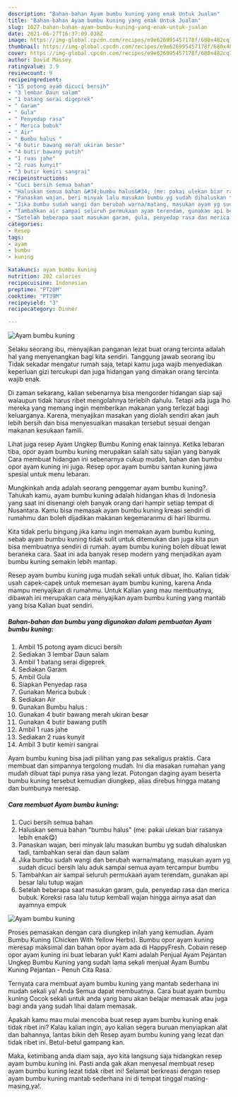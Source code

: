 ```yaml
---
description: "Bahan-bahan Ayam bumbu kuning yang enak Untuk Jualan"
title: "Bahan-bahan Ayam bumbu kuning yang enak Untuk Jualan"
slug: 1027-bahan-bahan-ayam-bumbu-kuning-yang-enak-untuk-jualan
date: 2021-06-27T16:37:09.038Z
image: https://img-global.cpcdn.com/recipes/e9e626995457178f/680x482cq70/ayam-bumbu-kuning-foto-resep-utama.jpg
thumbnail: https://img-global.cpcdn.com/recipes/e9e626995457178f/680x482cq70/ayam-bumbu-kuning-foto-resep-utama.jpg
cover: https://img-global.cpcdn.com/recipes/e9e626995457178f/680x482cq70/ayam-bumbu-kuning-foto-resep-utama.jpg
author: David Massey
ratingvalue: 3.9
reviewcount: 9
recipeingredient:
- "15 potong ayam dicuci bersih"
- "3 lembar Daun salam"
- "1 batang serai digeprek"
- " Garam"
- " Gula"
- " Penyedap rasa"
- " Merica bubuk"
- " Air"
- " Bumbu halus "
- "4 butir bawang merah ukiran besar"
- "4 butir bawang putih"
- "1 ruas jahe"
- "2 ruas kunyit"
- "3 butir kemiri sangrai"
recipeinstructions:
- "Cuci bersih semua bahan"
- "Haluskan semua bahan &#34;bumbu halus&#34; (me: pakai ulekan biar rasanya lebih enak😋)"
- "Panaskan wajan, beri minyak lalu masukan bumbu yg sudah dihaluskan tadi, tambahkan serai dan daun salam"
- "Jika bumbu sudah wangi dan berubah warna/matang, masukan ayam yg sudah dicuci bersih lalu aduk sampai semua ayam tercampur bumbu"
- "Tambahkan air sampai seluruh permukaan ayam terendam, gunakan api besar lalu tutup wajan"
- "Setelah beberapa saat masukan garam, gula, penyedap rasa dan merica bubuk. Koreksi rasa lalu tutup kembali wajan hingga airnya asat dan ayamnya empuk"
categories:
- Resep
tags:
- ayam
- bumbu
- kuning

katakunci: ayam bumbu kuning 
nutrition: 202 calories
recipecuisine: Indonesian
preptime: "PT20M"
cooktime: "PT39M"
recipeyield: "3"
recipecategory: Dinner

---
```



![Ayam bumbu kuning](https://img-global.cpcdn.com/recipes/e9e626995457178f/680x482cq70/ayam-bumbu-kuning-foto-resep-utama.jpg)

Selaku seorang ibu, menyajikan panganan lezat buat orang tercinta adalah hal yang menyenangkan bagi kita sendiri. Tanggung jawab seorang ibu Tidak sekadar mengatur rumah saja, tetapi kamu juga wajib menyediakan keperluan gizi tercukupi dan juga hidangan yang dimakan orang tercinta wajib enak.

Di zaman  sekarang, kalian sebenarnya bisa mengorder hidangan siap saji walaupun tidak harus ribet mengolahnya terlebih dahulu. Tetapi ada juga lho mereka yang memang ingin memberikan makanan yang terlezat bagi keluarganya. Karena, menyajikan masakan yang diolah sendiri akan jauh lebih bersih dan bisa menyesuaikan masakan tersebut sesuai dengan makanan kesukaan famili. 

Lihat juga resep Ayam Ungkep Bumbu Kuning enak lainnya. Ketika lebaran tiba, opor ayam bumbu kuning merupakan salah satu sajian yang banyak Cara membuat hidangan ini sebenarnya cukup mudah, bahan dan bumbu opor ayam kuning ini juga. Resep opor ayam bumbu santan kuning jawa spesial untuk menu lebaran.

Mungkinkah anda adalah seorang penggemar ayam bumbu kuning?. Tahukah kamu, ayam bumbu kuning adalah hidangan khas di Indonesia yang saat ini disenangi oleh banyak orang dari hampir setiap tempat di Nusantara. Kamu bisa memasak ayam bumbu kuning kreasi sendiri di rumahmu dan boleh dijadikan makanan kegemaranmu di hari liburmu.

Kita tidak perlu bingung jika kamu ingin memakan ayam bumbu kuning, sebab ayam bumbu kuning tidak sulit untuk ditemukan dan juga kita pun bisa membuatnya sendiri di rumah. ayam bumbu kuning boleh dibuat lewat beraneka cara. Saat ini ada banyak resep modern yang menjadikan ayam bumbu kuning semakin lebih mantap.

Resep ayam bumbu kuning juga mudah sekali untuk dibuat, lho. Kalian tidak usah capek-capek untuk memesan ayam bumbu kuning, karena Anda mampu menyajikan di rumahmu. Untuk Kalian yang mau membuatnya, dibawah ini merupakan cara menyajikan ayam bumbu kuning yang mantab yang bisa Kalian buat sendiri.

<!--inarticleads1-->

##### Bahan-bahan dan bumbu yang digunakan dalam pembuatan Ayam bumbu kuning:

1. Ambil 15 potong ayam dicuci bersih
1. Sediakan 3 lembar Daun salam
1. Ambil 1 batang serai digeprek
1. Sediakan  Garam
1. Ambil  Gula
1. Siapkan  Penyedap rasa
1. Gunakan  Merica bubuk
1. Sediakan  Air
1. Gunakan  Bumbu halus :
1. Gunakan 4 butir bawang merah ukiran besar
1. Gunakan 4 butir bawang putih
1. Ambil 1 ruas jahe
1. Sediakan 2 ruas kunyit
1. Ambil 3 butir kemiri sangrai


Ayam bumbu kuning bisa jadi pilihan yang pas sekaligus praktis. Cara membuat dan simpannya tergolong mudah. Ini dia masakan rumahan yang mudah dibuat tapi punya rasa yang lezat. Potongan daging ayam beserta bumbu kuning tersebut kemudian diungkep, alias direbus hingga matang dan bumbunya meresap. 

<!--inarticleads2-->

##### Cara membuat Ayam bumbu kuning:

1. Cuci bersih semua bahan
1. Haluskan semua bahan &#34;bumbu halus&#34; (me: pakai ulekan biar rasanya lebih enak😋)
1. Panaskan wajan, beri minyak lalu masukan bumbu yg sudah dihaluskan tadi, tambahkan serai dan daun salam
1. Jika bumbu sudah wangi dan berubah warna/matang, masukan ayam yg sudah dicuci bersih lalu aduk sampai semua ayam tercampur bumbu
1. Tambahkan air sampai seluruh permukaan ayam terendam, gunakan api besar lalu tutup wajan
1. Setelah beberapa saat masukan garam, gula, penyedap rasa dan merica bubuk. Koreksi rasa lalu tutup kembali wajan hingga airnya asat dan ayamnya empuk
<img src="//assets-global.cpcdn.com/assets/icons/button_play-2c75c40dde080a61004c1f40b05d8f140eaff45d7e9e6481dc71c63d2e7c4909.png" alt="Ayam bumbu kuning">

Proses pemasakan dengan cara diungkep inilah yang kemudian. Ayam Bumbu Kuning (Chicken With Yellow Herbs). Bumbu opor ayam kuning meresap maksimal dan bahan opor ayam ada di HappyFresh. Cobain resep opor ayam kuning ini buat lebaran yuk! Kami adalah Penjual Ayam Pejantan Ungkep Bumbu Kuning yang sudah lama sekali menjual Ayam Bumbu Kuning Pejantan - Penuh Cita Rasa. 

Ternyata cara membuat ayam bumbu kuning yang mantab sederhana ini mudah sekali ya! Anda Semua dapat membuatnya. Cara buat ayam bumbu kuning Cocok sekali untuk anda yang baru akan belajar memasak atau juga bagi anda yang sudah lihai dalam memasak.

Apakah kamu mau mulai mencoba buat resep ayam bumbu kuning enak tidak ribet ini? Kalau kalian ingin, ayo kalian segera buruan menyiapkan alat dan bahannya, lantas bikin deh Resep ayam bumbu kuning yang lezat dan tidak ribet ini. Betul-betul gampang kan. 

Maka, ketimbang anda diam saja, ayo kita langsung saja hidangkan resep ayam bumbu kuning ini. Pasti anda gak akan menyesal membuat resep ayam bumbu kuning lezat tidak ribet ini! Selamat berkreasi dengan resep ayam bumbu kuning mantab sederhana ini di tempat tinggal masing-masing,ya!.

